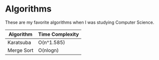 # Algorithms
These are my favorite algorithms when I was studying Computer Science.




| Algorithm| Time Complexity |
| ----------- | ----------- |
| Karatsuba| O(n^1.585) |
| Merge Sort| O(nlogn) |

